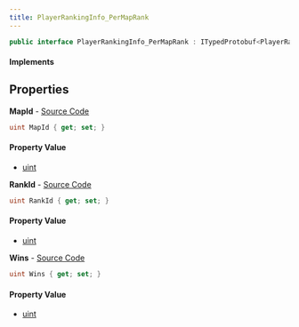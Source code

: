 ```yaml
---
title: PlayerRankingInfo_PerMapRank
---
```


```csharp
public interface PlayerRankingInfo_PerMapRank : ITypedProtobuf<PlayerRankingInfo_PerMapRank>, INativeHandle
```

#### Implements

## Properties

**MapId** - [Source Code](https://github.com/swiftly-solution/swiftlys2/blob/master/managed/src/SwiftlyS2.Generated/Protobufs/Interfaces/PlayerRankingInfo_PerMapRank.cs#L13)

```csharp
uint MapId { get; set; }
```

#### Property Value

- [uint](https://learn.microsoft.com/dotnet/api/system.uint32)

**RankId** - [Source Code](https://github.com/swiftly-solution/swiftlys2/blob/master/managed/src/SwiftlyS2.Generated/Protobufs/Interfaces/PlayerRankingInfo_PerMapRank.cs#L16)

```csharp
uint RankId { get; set; }
```

#### Property Value

- [uint](https://learn.microsoft.com/dotnet/api/system.uint32)

**Wins** - [Source Code](https://github.com/swiftly-solution/swiftlys2/blob/master/managed/src/SwiftlyS2.Generated/Protobufs/Interfaces/PlayerRankingInfo_PerMapRank.cs#L19)

```csharp
uint Wins { get; set; }
```

#### Property Value

- [uint](https://learn.microsoft.com/dotnet/api/system.uint32)

